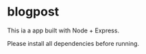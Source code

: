 # blogpost

This ia a app built with Node + Express.

Please install all dependencies before running.
